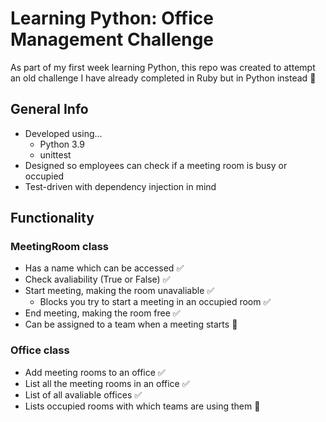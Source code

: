 # Learning Python: Office Management Challenge
As part of my first week learning Python, this repo was created to attempt an old challenge I have already completed in Ruby but in Python instead :snake:

## General Info
* Developed using...
    - Python 3.9
    - unittest
* Designed so employees can check if a meeting room is busy or occupied
* Test-driven with dependency injection in mind

## Functionality
### MeetingRoom class
- Has a name which can be accessed :white_check_mark:
- Check avaliability (True or False) :white_check_mark:
- Start meeting, making the room unavaliable :white_check_mark:
    - Blocks you try to start a meeting in an occupied room :white_check_mark:
- End meeting, making the room free :white_check_mark:
- Can be assigned to a team when a meeting starts :construction:

### Office class
- Add meeting rooms to an office :white_check_mark:
- List all the meeting rooms in an office :white_check_mark:
- List of all avaliable offices :white_check_mark:
- Lists occupied rooms with which teams are using them :construction:
